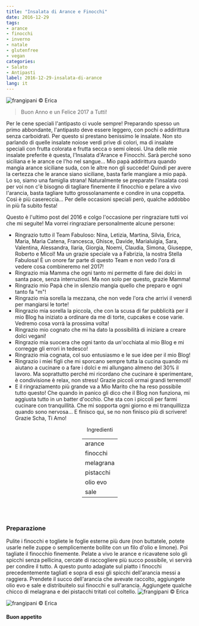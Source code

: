 ```yaml
---
title: "Insalata di Arance e Finocchi"
date: 2016-12-29
tags:
- arance
- finocchi
- inverno
- natale
- glutenfree
- vegan
categories:
- Salato
- Antipasti
label: 2016-12-29-insalata-di-arance
lang: it
---
```

![](header.jpg "frangipani © Erica")

> Buon Anno e un Felice 2017 a Tutti!

Per le cene speciali l'antipasto ci vuole sempre! Preparando spesso un primo abbondante, l'antipasto deve essere leggero, con pochi o addirittura senza carboidrati. Per questo si prestano benissimo le insalate. Non sto parlando di quelle insalate noiose verdi prive di colori, ma di insalate speciali con frutta colorata e frutta secca o semi oleosi. Una delle mie insalate preferite è questa, l'Insalata d'Arance e Finocchi. Sarà perché sono siciliana e le arance ce l'ho nel sangue... Mio papà addirittura quando mangia arance siciliane suda, con le altre non gli succede! Quindi per avere la certezza che le arance siano siciliane, basta farle mangiare a mio papà. Lo so, siamo una famiglia strana! Naturalmente se preparate l'insalata così per voi non c'è bisogno di tagliare finemente il finocchio e pelare a vivo l'arancia, basta tagliare tutto grossolanamente e condire in una coppetta. Così è più casereccia... Per delle occasioni speciali però, qualche addobbo in più fa subito festa!

Questo è l'ultimo post del 2016 e colgo l'occasione per ringraziare tutti voi che mi seguite! Ma vorrei ringraziare personalmente alcune persone:
- Ringrazio tutto il Team Fabuloso: Nina, Letizia, Martina, Silvia, Erica, Maria, Maria Catena, Francesca, Ghisce, Davide, Marialuigia, Sara, Valentina, Alessandra, Ilaria, Giorgia, Noemi, Claudia, Simona, Giuseppe, Roberto e Micol! Ma un grazie speciale va a Fabrizia, la nostra Stella Fabulosa! È un onore far parte di questo Team e non vedo l'ora di vedere cosa combineremo nel 2017!
- Ringrazio mia Mamma che ogni tanto mi permette di fare dei dolci in santa pace, senza interruzioni. Ma non solo per questo, grazie Mamma!
- Ringrazio mio Papà che in silenzio mangia quello che preparo e ogni tanto fa "m"!
- Ringrazio mia sorella la mezzana, che non vede l'ora che arrivi il venerdì per mangiarsi le torte!
- Ringrazio mia sorella la piccola, che con la scusa di far pubblicità per il mio Blog ha iniziato a ordinare da me di torte, cupcakes e cose varie. Vedremo cosa vorrà la prossima volta!
- Ringrazio mio cognato che mi ha dato la possibilità di iniziare a creare dolci vegani!
- Ringrazio mia suocera che ogni tanto da un'occhiata al mio Blog e mi corregge gli errori in tedesco!
- Ringrazio mia cognata, col suo entusiasmo e le sue idee per il mio Blog!
- Ringrazio i miei figli che mi sporcano sempre tutta la cucina quando mi aiutano a cucinare o a fare i dolci e mi allungano almeno del 30% il lavoro. Ma soprattutto perché mi ricordano che cucinare è sperimentare, è condivisione è relax, non stress! Grazie piccoli ormai grandi terremoti!
- E il ringraziamento più grande va a Mio Marito che ha reso possibile tutto questo! Che quando in panico gli dico che il Blog non funziona, mi aggiusta tutto in un batter d'occhio. Che sta con i piccoli per farmi cucinare con tranquillità. Che mi sopporta ogni giorno e mi tranquillizza quando sono nervosa... E finisco qui, se no non finisco più di scrivere! Grazie Scha, Ti Amo!

<div id="wrapper" style="text-align: center">
  <div id="yourdiv" style="display: inline-block;">
    <div class="ingredients">
      <div class="ingredients-title">Ingredienti</div>
      <table>
        <tbody>
          <tr>
            <td>arance</td>
          </tr>
          <tr>
            <td>finocchi</td>
          </tr>
          <tr>
            <td>melagrana</td>
          </tr>
          <tr>
            <td>pistacchi</td>
          </tr>
          <tr>
            <td>olio evo</td>
          </tr>
          <tr>
            <td>sale</td>
          </tr>
        </tbody>
      </table>
      <br></br>
    </div>
  </div>
</div>


<h3>
  <font color="grey">
    <i class="fa-solid fa-gears"></i>
  </font> Preparazione
</h3>

Pulite i finocchi e togliete le foglie esterne più dure (non buttatele, potete usarle nelle zuppe o semplicemente bollite con un filo d'olio e limone). Poi tagliate il finocchio finemente. Pelate a vivo le arance e ricavatene solo gli spicchi senza pellicina, cercate di raccogliere più succo possibile, vi servirà per condire il tutto. A questo punto adagiate sul piatto i finocchi precedentemente tagliati e sopra di essi gli spicchi dell'arancia messi a raggiera. Prendete il succo dell'arancia che avevate raccolto, aggiungete olio evo e sale e distribuitelo sui finocchi e sull'arancia. Aggiungete qualche chicco di melagrana e dei pistacchi tritati col coltello.
![](risultato1.jpg "frangipani © Erica")

![](risultato2.jpg "frangipani © Erica")

<h4>Buon appetito
  <font color="red">
    <i class="fa-regular fa-face-smile"></i>
  </font>
</h4>
